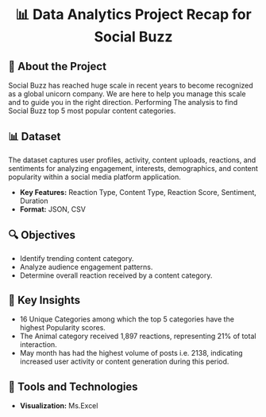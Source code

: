 
<h1 align="center">📊 Data Analytics Project Recap for Social Buzz</h1>

<h2>📌 About the Project</h2>
<p>
Social Buzz has reached huge scale in recent years to become recognized as a 
global unicorn company. We are here to help you manage this scale and to 
guide you in the right direction. Performing The analysis to find Social Buzz top 5 
most popular content categories.
</p>

<h2>📊 Dataset</h2>
<p>
The dataset captures user profiles, activity, content uploads, reactions, and sentiments for analyzing engagement, interests, demographics, and content popularity within a social media platform application.
<ul>
  <li><strong>Key Features:</strong> Reaction Type, Content Type, Reaction Score, Sentiment, Duration</li>
  <li><strong>Format:</strong> JSON, CSV</li>
</ul>

<h2>🔍 Objectives</h2>
<ul>
  <li>Identify trending content category.</li>
  <li>Analyze audience engagement patterns.</li>
  <li>Determine overall reaction received by a content category.</li>
</ul>

<h2>🚀 Key Insights</h2>
<ul>
  <li>16 Unique Categories among which the top 5 categories have the highest Popularity scores.</li>
  <li>The Animal category received 1,897 reactions, representing 21% of total interaction.</li>
  <li>May month has had the highest volume of posts i.e. 2138, indicating increased user activity or content generation during this period.</li>
</ul>


<h2>🔧 Tools and Technologies</h2>
<ul>
  <li><strong>Visualization:</strong> Ms.Excel</li>
</ul>
